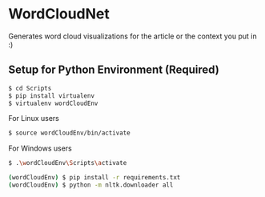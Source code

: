 # WordCloudNet
Generates word cloud visualizations for the article or the context you put in :)

## Setup for Python Environment (Required)
```bash
$ cd Scripts
$ pip install virtualenv
$ virtualenv wordCloudEnv
```

For Linux users
```bash
$ source wordCloudEnv/bin/activate
```
For Windows users
```bash
$ .\wordCloudEnv\Scripts\activate
```

```bash
(wordCloudEnv) $ pip install -r requirements.txt
(wordCloudEnv) $ python -m nltk.downloader all 
```
